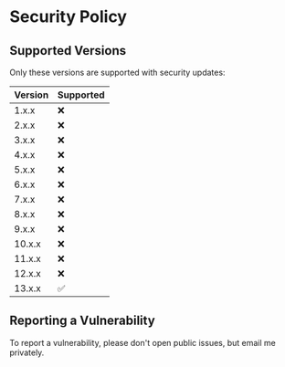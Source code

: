 # Security Policy

## Supported Versions

Only these versions are supported with security updates:

| Version | Supported          |
|---------|--------------------|
| 1.x.x   | :x:                |
| 2.x.x   | :x:                |
| 3.x.x   | :x:                |
| 4.x.x   | :x:                |
| 5.x.x   | :x:                |
| 6.x.x   | :x:                |
| 7.x.x   | :x:                |
| 8.x.x   | :x:                |
| 9.x.x   | :x:                |
| 10.x.x  | :x:                |
| 11.x.x  | :x:                |
| 12.x.x  | :x:                |
| 13.x.x  | :white_check_mark: |

## Reporting a Vulnerability

To report a vulnerability, please don't open public issues, but email me privately.
